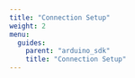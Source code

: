 ```yaml
---
title: "Connection Setup"
weight: 2
menu:
  guides:
    parent: "arduino_sdk"
    title: "Connection Setup"
---
```

